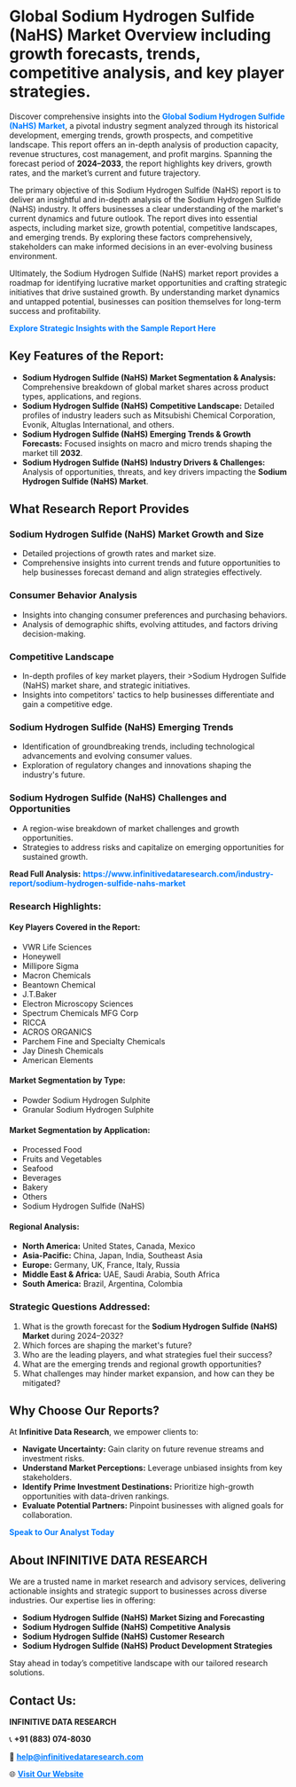 <h1>Global Sodium Hydrogen Sulfide (NaHS) Market Overview including growth forecasts, trends, competitive analysis, and key player strategies.</h1>
<p>
Discover comprehensive insights into the 
<a href="https://www.infinitivedataresearch.com/industry-report/sodium-hydrogen-sulfide-nahs-market" rel="dofollow" style="color: #007BFF; text-decoration: none;"><strong>Global Sodium Hydrogen Sulfide (NaHS) Market</strong></a>, a pivotal industry segment analyzed through its historical development, emerging trends, growth prospects, and competitive landscape. This report offers an in-depth analysis of production capacity, revenue structures, cost management, and profit margins. Spanning the forecast period of <strong>2024–2033</strong>, the report highlights key drivers, growth rates, and the market’s current and future trajectory.
</p>
<p>
The primary objective of this Sodium Hydrogen Sulfide (NaHS) report is to deliver an insightful and in-depth analysis of the Sodium Hydrogen Sulfide (NaHS) industry. It offers businesses a clear understanding of the market's current dynamics and future outlook. The report dives into essential aspects, including market size, growth potential, competitive landscapes, and emerging trends. By exploring these factors comprehensively, stakeholders can make informed decisions in an ever-evolving business environment.
</p>
<p>
Ultimately, the Sodium Hydrogen Sulfide (NaHS) market report provides a roadmap for identifying lucrative market opportunities and crafting strategic initiatives that drive sustained growth. By understanding market dynamics and untapped potential, businesses can position themselves for long-term success and profitability.
</p>
<p>
<a href="https://www.infinitivedataresearch.com/request-sample/reportId=102733" style="color: #007BFF; text-decoration: none;"><strong>Explore Strategic Insights with the Sample Report Here</strong></a>
</p>

<h2>Key Features of the Report:</h2>
<ul>
<li><strong>Sodium Hydrogen Sulfide (NaHS) Market Segmentation & Analysis:</strong> Comprehensive breakdown of global market shares across product types, applications, and regions.</li>
<li><strong>Sodium Hydrogen Sulfide (NaHS) Competitive Landscape:</strong> Detailed profiles of industry leaders such as Mitsubishi Chemical Corporation, Evonik, Altuglas International, and others.</li>
<li><strong>Sodium Hydrogen Sulfide (NaHS) Emerging Trends & Growth Forecasts:</strong> Focused insights on macro and micro trends shaping the market till <strong>2032</strong>.</li>
<li><strong>Sodium Hydrogen Sulfide (NaHS) Industry Drivers & Challenges:</strong> Analysis of opportunities, threats, and key drivers impacting the <strong>Sodium Hydrogen Sulfide (NaHS) Market</strong>.</li>
</ul>

<h2>What Research Report Provides</h2>
<h3>Sodium Hydrogen Sulfide (NaHS) Market Growth and Size</h3>
<ul>
<li>Detailed projections of growth rates and market size.</li>
<li>Comprehensive insights into current trends and future opportunities to help businesses forecast demand and align strategies effectively.</li>
</ul>

<h3>Consumer Behavior Analysis</h3>
<ul>
<li>Insights into changing consumer preferences and purchasing behaviors.</li>
<li>Analysis of demographic shifts, evolving attitudes, and factors driving decision-making.</li>
</ul>

<h3>Competitive Landscape</h3>
<ul>
<li>In-depth profiles of key market players, their >Sodium Hydrogen Sulfide (NaHS) market share, and strategic initiatives.</li>
<li>Insights into competitors' tactics to help businesses differentiate and gain a competitive edge.</li>
</ul>

<h3>Sodium Hydrogen Sulfide (NaHS) Emerging Trends</h3>
<ul>
<li>Identification of groundbreaking trends, including technological advancements and evolving consumer values.</li>
<li>Exploration of regulatory changes and innovations shaping the industry's future.</li>
</ul>

<h3>Sodium Hydrogen Sulfide (NaHS) Challenges and Opportunities</h3>
<ul>
<li>A region-wise breakdown of market challenges and growth opportunities.</li>
<li>Strategies to address risks and capitalize on emerging opportunities for sustained growth.</li>
</ul>
<p><strong>Read Full Analysis:</strong> <a href="https://www.infinitivedataresearch.com/industry-report/sodium-hydrogen-sulfide-nahs-market" rel="dofollow" style="color: #007BFF; text-decoration: none;"><strong>https://www.infinitivedataresearch.com/industry-report/sodium-hydrogen-sulfide-nahs-market</strong></a></p>
<h3>Research Highlights:</h3>
<h4>Key Players Covered in the Report:</h4>
<ul><li>VWR Life Sciences</li><li>Honeywell</li><li>Millipore Sigma</li><li>Macron Chemicals</li><li>Beantown Chemical</li><li>J.T.Baker</li><li>Electron Microscopy Sciences</li><li>Spectrum Chemicals MFG Corp</li><li>RICCA</li><li>ACROS ORGANICS</li><li>Parchem Fine and Specialty Chemicals</li><li>Jay Dinesh Chemicals</li><li>American Elements</li></ul>
<h4>Market Segmentation by Type:</h4>
<ul><li>Powder Sodium Hydrogen Sulphite</li><li>Granular Sodium Hydrogen Sulphite</li></ul>
<h4>Market Segmentation by Application:</h4>
<ul><li>Processed Food</li><li>Fruits and Vegetables</li><li>Seafood</li><li>Beverages</li><li>Bakery</li><li>Others</li><li>Sodium Hydrogen Sulfide (NaHS)</li></ul>

<h4>Regional Analysis:</h4>
<ul>
<li><strong>North America:</strong> United States, Canada, Mexico</li>
<li><strong>Asia-Pacific:</strong> China, Japan, India, Southeast Asia</li>
<li><strong>Europe:</strong> Germany, UK, France, Italy, Russia</li>
<li><strong>Middle East & Africa:</strong> UAE, Saudi Arabia, South Africa</li>
<li><strong>South America:</strong> Brazil, Argentina, Colombia</li>
</ul>

<h3>Strategic Questions Addressed:</h3>
<ol>
<li>What is the growth forecast for the <strong>Sodium Hydrogen Sulfide (NaHS) Market</strong> during 2024–2032?</li>
<li>Which forces are shaping the market's future?</li>
<li>Who are the leading players, and what strategies fuel their success?</li>
<li>What are the emerging trends and regional growth opportunities?</li>
<li>What challenges may hinder market expansion, and how can they be mitigated?</li>
</ol>

<h2>Why Choose Our Reports?</h2>
<p>At <strong>Infinitive Data Research</strong>, we empower clients to:</p>
<ul>
<li><strong>Navigate Uncertainty:</strong> Gain clarity on future revenue streams and investment risks.</li>
<li><strong>Understand Market Perceptions:</strong> Leverage unbiased insights from key stakeholders.</li>
<li><strong>Identify Prime Investment Destinations:</strong> Prioritize high-growth opportunities with data-driven rankings.</li>
<li><strong>Evaluate Potential Partners:</strong> Pinpoint businesses with aligned goals for collaboration.</li>
</ul>
<p><a href="https://www.infinitivedataresearch.com/industry-report/sodium-hydrogen-sulfide-nahs-market" rel="dofollow" style="color: #007BFF; text-decoration: none;"><strong>Speak to Our Analyst Today</strong></a></p>

<h2>About INFINITIVE DATA RESEARCH</h2>
<p>We are a trusted name in market research and advisory services, delivering actionable insights and strategic support to businesses across diverse industries. Our expertise lies in offering:</p>
<ul>
<li><strong>Sodium Hydrogen Sulfide (NaHS) Market Sizing and Forecasting</strong></li>
<li><strong>Sodium Hydrogen Sulfide (NaHS) Competitive Analysis</strong></li>
<li><strong>Sodium Hydrogen Sulfide (NaHS) Customer Research</strong></li>
<li><strong>Sodium Hydrogen Sulfide (NaHS) Product Development Strategies</strong></li>
</ul>
<p>Stay ahead in today’s competitive landscape with our tailored research solutions.</p>

<h2>Contact Us:</h2>
<p><strong>INFINITIVE DATA RESEARCH</strong></p>
<p>📞 <strong>+91 (883) 074-8030</strong></p>
<p>📧 <strong><a href="mailto:help@infinitivedataresearch.com" style="color: #007BFF;">help@infinitivedataresearch.com</a></strong></p>
<p>🌐 <strong><a href="https://www.infinitivedataresearch.com" rel="dofollow" style="color: #007BFF;">Visit Our Website</a></strong></p>